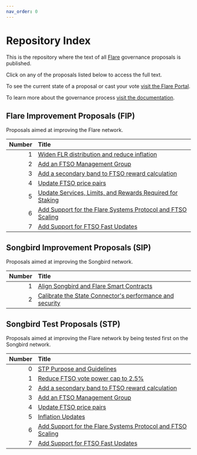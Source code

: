 ```yaml
---
nav_order: 0
---
```


# Repository Index

This is the repository where the text of all [Flare](https://flare.network) governance proposals is published.

Click on any of the proposals listed below to access the full text.

To see the current state of a proposal or cast your vote [visit the Flare Portal](https://portal.flare.network).

To learn more about the governance process [visit the documentation](https://docs.flare.network/tech/governance).

## Flare Improvement Proposals (FIP)

Proposals aimed at improving the Flare network.

| Number | Title                                                                       |
| -----: | :-------------------------------------------------------------------------- |
|      1 | [Widen FLR distribution and reduce inflation](FIP/FIP_1.md)                 |
|      2 | [Add an FTSO Management Group](FIP/FIP_2.md)                                |
|      3 | [Add a secondary band to FTSO reward calculation](FIP/FIP_3.md)             |
|      4 | [Update FTSO price pairs](FIP/FIP_4.md)                                     |
|      5 | [Update Services, Limits, and Rewards Required for Staking](FIP/FIP_5.md)   |
|      6 | [Add Support for the Flare Systems Protocol and FTSO Scaling](FIP/FIP_6.md) |
|      7 | [Add Support for FTSO Fast Updates](FIP/FIP_7.md)                           |

## Songbird Improvement Proposals (SIP)

Proposals aimed at improving the Songbird network.

| Number | Title                                                                    |
| -----: | :----------------------------------------------------------------------- |
|      1 | [Align Songbird and Flare Smart Contracts](SIP/SIP_1.md)                 |
|      2 | [Calibrate the State Connector's performance and security](SIP/SIP_2.md) |

## Songbird Test Proposals (STP)

Proposals aimed at improving the Flare network by being tested first on the Songbird network.

| Number | Title                                                                       |
| -----: | :-------------------------------------------------------------------------- |
|      0 | [STP Purpose and Guidelines](STP/STP_0.md)                                  |
|      1 | [Reduce FTSO vote power cap to 2.5%](STP/STP_1.md)                          |
|      2 | [Add a secondary band to FTSO reward calculation](STP/STP_2.md)             |
|      3 | [Add an FTSO Management Group](STP/STP_3.md)                                |
|      4 | [Update FTSO price pairs](STP/STP_4.md)                                     |
|      5 | [Inflation Updates](STP/STP_5.md)                                           |
|      6 | [Add Support for the Flare Systems Protocol and FTSO Scaling](STP/STP_6.md) |
|      7 | [Add Support for FTSO Fast Updates](STP/STP_7.md)                           |

<style>
    table thead tr th:first-child {
        width: 50px;
    }
</style>
